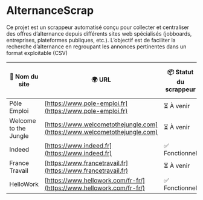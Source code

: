 # AlternanceScrap
Ce projet est un scrappeur automatisé conçu pour collecter et centraliser des offres d’alternance depuis différents sites web spécialisés (jobboards, entreprises, plateformes publiques, etc.). L’objectif est de faciliter la recherche d’alternance en regroupant les annonces pertinentes dans un format exploitable (CSV)

| 🏢 Nom du site        | 🌍 URL                                                                   | 📦 Statut du scrappeur | 🧩 Type d’intégration | 🗓️ Dernière mise à jour |
| --------------------- | ------------------------------------------------------------------------ | ---------------------- | --------------------- | ------------------------ |
| Pôle Emploi           | [https://www.pole-emploi.fr](https://www.pole-emploi.fr)                 | ⏳ À venir           | WIP         |                |
| Welcome to the Jungle | [https://www.welcometothejungle.com](https://www.welcometothejungle.com) | ⏳ À venir            | WIP              | —                        |
| Indeed                | [https://www.indeed.fr](https://www.indeed.fr)                           | ✅ Fonctionnel          |   Playwright (chromium)      | 2025-10-28               |
| France Travail        | [https://www.francetravail.fr](https://www.francetravail.fr)             | ⏳ À venir              | WIP         | —                        |
| HelloWork     | [https://www.hellowork.com/fr-fr/](https://www.hellowork.com/fr-fr/)     |  ✅ Fonctionnel   | Playwright            | —                        |
